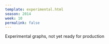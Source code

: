 ```yaml
---
template: experimental.html
season: 2014
week: 10
permalink: false
---
```


Experimental graphs, not yet ready for production

